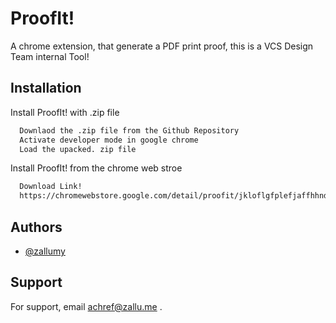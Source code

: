 
# ProofIt!

A chrome extension, that generate a PDF print proof, this is a VCS Design Team internal Tool!

## Installation

Install ProofIt! with .zip file

```bash
  Downlaod the .zip file from the Github Repository
  Activate developer mode in google chrome
  Load the upacked. zip file
```

Install ProofIt! from the chrome web stroe

```bash
  Download Link!
  https://chromewebstore.google.com/detail/proofit/jkloflgfplefjaffhhndjbecpgkppdoj?hl=fr&authuser=4
```
    
## Authors

- [@zallumy](https://www.github.com/zallumy)


## Support

For support, email achref@zallu.me .

